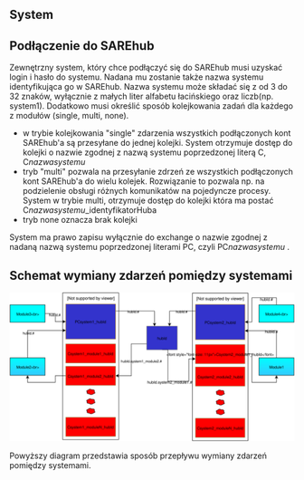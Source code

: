 ## System



## Podłączenie do SAREhub

Zewnętrzny system, który chce podłączyć się do SAREhub musi uzyskać login i hasło do systemu. 
Nadana mu zostanie także nazwa systemu identyfikująca go w SAREhub. Nazwa systemu
może składać się z od 3 do 32 znaków, wyłącznie z małych liter alfabetu łacińskiego oraz liczb(np.
system1). Dodatkowo musi określić sposób kolejkowania zadań dla każdego z modułów (single, multi,
none). 
* w trybie kolejkowania "single" zdarzenia wszystkich podłączonych kont SAREhub'a są przesyłane do 
jednej kolejki. System otrzymuje dostęp do kolejki o nazwie zgodnej z nazwą systemu poprzedzonej literą C, 
C*nazwasystemu*
* tryb "multi" pozwala na przesyłanie zdrzeń ze wszystkich podłączonych kont SAREhub'a do wielu kolejek. 
Rozwiązanie to pozwala np. na podzielenie obsługi różnych komunikatów na pojedyncze procesy. System w trybie multi,
otrzymuje dostęp do kolejki która ma postać C*nazwasystemu*_identyfikatorHuba 
* tryb none oznacza brak kolejki
 
System ma prawo zapisu wyłącznie do exchange o nazwie zgodnej z nadaną nazwą systemu
poprzedzonej literami PC, czyli PC*nazwasystemu* .

## Schemat wymiany zdarzeń pomiędzy systemami

![System](assets\img\diagrams\System.svg)

Powyższy diagram przedstawia sposób przepływu wymiany zdarzeń pomiędzy systemami. 
 